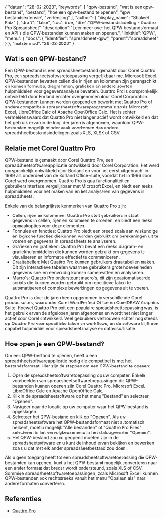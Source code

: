 {
"datum": "28-02-2023",
  "keywords": [
"qpw-bestand",
"wat is een qpw-bestand",
"bestand",
"hoe een qpw-bestand te openen",
"qpw bestandsextensie",
"verlenging"
],
  "author": {
"display_name": "Shakeel Faiz"
},
"draft": "false",
"toc": true,
"title":"QPW-bestandsindeling - Quattro Pro Spreadsheet",
  "description":"Leer meer over het QPW-bestandsformaat en API's die QPW-bestanden kunnen maken en openen.",
"linktitle":"QPW",
  "menu": {
    "docs": {
      "identifier": "spreadsheet-qpw",
"parent":"spreadsheet"
}
},
"laatste mod": "28-02-2023"
}

## Wat is een QPW-bestand?

Een QPW-bestand is een spreadsheetbestand gemaakt door Corel Quattro Pro, een spreadsheetsoftwaretoepassing vergelijkbaar met Microsoft Excel. QPW-bestanden bevatten cellen die in rijen en kolommen zijn gerangschikt en kunnen formules, diagrammen, grafieken en andere soorten hulpmiddelen voor gegevensanalyse bevatten. Quattro Pro is oorspronkelijk ontwikkeld door Borland en later overgenomen door Corel Corporation. QPW-bestanden kunnen worden geopend en bewerkt met Quattro Pro of andere compatibele spreadsheetsoftwareprogramma's zoals Microsoft Excel, LibreOffice Calc of Apache OpenOffice Calc. Het is echter vermeldenswaard dat Quattro Pro niet langer actief wordt ontwikkeld en dat het gebruik ervan in de loop der jaren is afgenomen, waardoor QPW-bestanden mogelijk minder vaak voorkomen dan andere spreadsheetbestandsindelingen zoals XLS, XLSX of CSV.

## Relatie met Corel Quattro Pro

QPW-bestand is gemaakt door Corel Quattro Pro, een spreadsheetsoftwareapplicatie ontwikkeld door Corel Corporation. Het werd oorspronkelijk ontwikkeld door Borland en voor het eerst uitgebracht in 1989 als onderdeel van de Borland Office-suite, voordat het in 1996 door Corel werd overgenomen. Quattro Pro is qua functionaliteit en gebruikersinterface vergelijkbaar met Microsoft Excel, en biedt een reeks hulpmiddelen voor het maken van en het analyseren van gegevens in spreadsheets.

Enkele van de belangrijkste kenmerken van Quattro Pro zijn:

- Cellen, rijen en kolommen: Quattro Pro stelt gebruikers in staat gegevens in cellen, rijen en kolommen te ordenen, en biedt een reeks opmaakopties voor deze elementen.
- Formules en functies: Quattro Pro biedt een breed scala aan wiskundige en logische functies die kunnen worden gebruikt om berekeningen uit te voeren en gegevens in spreadsheets te analyseren.
- Grafieken en grafieken: Quattro Pro bevat een reeks diagram- en grafiekhulpmiddelen die kunnen worden gebruikt om gegevens te visualiseren en informatie effectief te communiceren.
- Draaitabellen: Met Quattro Pro kunnen gebruikers draaitabellen maken. Dit zijn interactieve tabellen waarmee gebruikers grote hoeveelheden gegevens snel en eenvoudig kunnen samenvatten en analyseren.
- Macro's: Quattro Pro ondersteunt macro's, dit zijn geautomatiseerde scripts die kunnen worden gebruikt om repetitieve taken te automatiseren of complexe bewerkingen op gegevens uit te voeren.

Quattro Pro is door de jaren heen opgenomen in verschillende Corel-productsuites, waaronder Corel WordPerfect Office en CorelDRAW Graphics Suite. Hoewel Quattro Pro ooit een populaire spreadsheettoepassing was, is het gebruik ervan de afgelopen jaren afgenomen en wordt het niet langer actief door Corel ontwikkeld. Veel gebruikers vertrouwen echter nog steeds op Quattro Pro voor specifieke taken en workflows, en de software blijft een capabel hulpmiddel voor spreadsheetanalyse en datavisualisatie.

## Hoe open je een QPW-bestand?

Om een QPW-bestand te openen, heeft u een spreadsheetsoftwareapplicatie nodig die compatibel is met het bestandsformaat. Hier zijn de stappen om een QPW-bestand te openen:

1. Open de spreadsheetsoftwaretoepassing op uw computer. Enkele voorbeelden van spreadsheetsoftwaretoepassingen die QPW-bestanden kunnen openen zijn Corel Quattro Pro, Microsoft Excel, LibreOffice Calc en Apache OpenOffice Calc.
2. Klik in de spreadsheetsoftware op het menu "Bestand" en selecteer "Openen".
3. Navigeer naar de locatie op uw computer waar het QPW-bestand is opgeslagen.
4. Selecteer het QPW-bestand en klik op "Openen". Als uw spreadsheetsoftware het QPW-bestandsformaat niet automatisch herkent, moet u mogelijk "Alle bestanden" of "Quattro Pro Files" selecteren in het vervolgkeuzemenu in het dialoogvenster "Openen".
5. Het QPW-bestand zou nu geopend moeten zijn in de spreadsheetsoftware en u kunt de inhoud ervan bekijken en bewerken zoals u dat met elk ander spreadsheetbestand zou doen.

Als u geen toegang heeft tot een spreadsheetsoftwaretoepassing die QPW-bestanden kan openen, kunt u het QPW-bestand mogelijk converteren naar een ander formaat dat breder wordt ondersteund, zoals XLS of CSV. Sommige spreadsheetsoftwaretoepassingen, zoals Microsoft Excel, kunnen QPW-bestanden ook rechtstreeks vanuit het menu "Opslaan als" naar andere formaten converteren.

## Referenties
* [Quattro Pro](https://en.wikipedia.org/wiki/Quattro_Pro)
